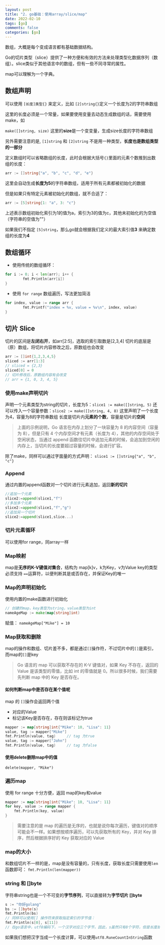 ```yaml
---
layout: post
title: "2. go基础：使用array/slice/map"
date: 2022-02-10
tags: [go]
comments: false
categories: [go]
---
```


数组，大概是每个变成语言都有基础数据结构。

Go的切片类型（slice）提供了一种方便和有效的方法来处理类型化数据序列（数组）。slice类似于其他语言中的数组，但有一些不同寻常的属性。

map可以理解为一个字典。

<!-- more -->


## 数组声明

可以使用 `[长度]类型{}` 来定义，比如  `[2]string{}`定义一个长度为2的字符串数组

这里的长度必须是一个常量，如果要使用变量去动态生成数组的话，需要使用make，如

`make([]string, size)` 这里的**size**是一个变变量，生成size长度的字符串数组

另外需要注意的是, `[1]string` 和 `[2]string`  不是用一种类型，**长度也是数组类型的一部分**

定义数组时可以省略数组的长度，此时会根据大括号`{}`里面的元素个数推到出数组的长度：

```go
arr := []string{"a", "b", "c", "d", "e"}
```

这里会自动生成**长度为5**的字符串数组，适用于所有元素都被初始化的数据

但是如果只有特定元素被初始化的数组，就不合适了：

```go
arr := [5]string{1: "a", 3: "c"}
```

上述表示数组初始化索引为1的值为a，索引为3的值为c，其他未初始化的为空值（字符串的空值为""）

如果我们不指定 `[5]string`，那么go就会根据我们定义的最大索引值**3** 来确定数组的长度为**4**

## 数组循环
- 使用传统的数组循环：
```go
for i := 0; i < len(arr); i++ {
		fmt.Println(arr[i])
}
```
- 使用 `for range` 数组遍历，写法更加简洁
```go
for index, value := range arr {
		fmt.Printf("index = %v, value = %v\n", index, value)
}
```

## 切片 Slice
切片的区间是**左闭右开**，如arr[2:5]，选取的索引取数是[2,3,4]
切片的底层是（原）数组，将切片内容修改之后，原数组也会改变
```go
arr := []int{1,2,3,4,5}
sliced := arr[1:3]
// sliced = {2,3}
sliced[0] = 0
// 切片修改后，原数组内容有会改变
// arr = {1, 0, 3, 4, 5}
```

### 使用make声明切片
声明一个元素类型为string的切片，长度为5：`slice1 := make([]string, 5)`
还可以传入一个容量参数：`slice2 := make([]string, 4, 8)` 这里声明了一个长度为4，容量为8的字符串数组
长度是切片内**元素的个数**，容量是切片的**空间**
> 上面的示例说明，Go 语言在内存上划分了一块容量为 8 的内容空间（容量为 8），但是只有 4 个内存空间才有元素（长度为 4），其他的内存空间处于空闲状态，当通过 append 函数往切片中追加元素的时候，会追加到空闲的内存上，当切片的长度要超过容量的时候，会进行扩容。
> 

除了make，同样可以通过字面量的方式声明：
`slice1 := []string{"a", "b", "c"}`

### Append
通过内置的append函数对一个切片进行元素追加，返回**新的切片**
```go
//追加一个元素
slice2:=append(slice1,"f")
//多加多个元素
slice2:=append(slice1,"f","g")
//追加另一个切片
slice2:=append(slice1,slice...)
```

### 切片元素循环
可以使用for range，同array一样

### Map映射
map是**无序的K-V键值对集合**，结构为 map[k]v，k为Key，v为Value
key的类型必须支持 `==`运算符，以便判断其是或否存在，并保证Key的唯一

### Map的声明初始化

使用内置的make函数进行初始化
```go
// 创建的map，key类型为string，value类型为int
nameAgeMap := make(map[string]int)
```
赋值：
`nameAgeMap["Mike"] = 10`

### Map获取和删除
map的操作和数组、切片差不多，都是通过`[]`操作符，不过切片中的`[]`是索引，而map的`[]`是key
> Go 语言的 map 可以获取不存在的 K-V 键值对，如果 Key 不存在，返回的 Value 是该类型的零值，比如 int 的零值就是 0。所以很多时候，我们需要先判断 map 中的 Key 是否存在。
> 
#### 如何判断map中是否存在某个值呢
map 的 `[]`操作会返回两个值
- 对应的Value
- 标记该Key是否存在，存在则该标记为true

```go
mapper := map[string]int{"Mike": 10, "Lisa": 11}
value, tag := mapper["Mike"]
fmt.Println(value, tag)		// tag 为true
value, tag := mapper["John"]
fmt.Println(value, tag)		// tag 为false
```

#### 使用delete删除map中的值
`delete(mapper, "Mike")`

### 遍历map
使用 for range 十分方便，返回 map的key和value
```go
mapper := map[string]int{"Mike": 10, "Lisa": 11}
for key, value := range mapper {
	fmt.Println(key, value)
}
```
>需要注意的是 map 的遍历是无序的，也就是说你每次遍历，键值对的顺序可能会不一样。如果想按顺序遍历，可以先获取所有的 Key，并对 Key 排序，然后根据排序好的 Key 获取对应的 Value
>

### map的大小
和数组切片不一样的是，map是没有容量的，只有长度，获取长度只需要使用`len`函数即可：
`fmt.Println(len(mapper))`

### string 和 []byte
字符串string也是一个不可变的**字节序列**，可以直接转为**字节切片 []byte**
```go
s := "你好golang"
bs := []byte(s)
fmt.Println(bs)
// 同样可以使用[] 操作符来获取指定索引的字节值：
fmt.Println(s[0], s[11])
// 在go语言中，utf8编码下，一个汉字对应三个字节，因此，s虽然只有8个字符，但是长度却是12。
```

如果我们想把汉字当成一个长度计算，可以使用`utf8.RuneCountInString`函数
